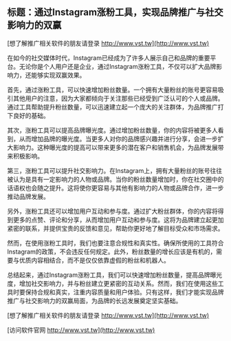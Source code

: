 ## **标题：通过Instagram涨粉工具，实现品牌推广与社交影响力的双赢**

[想了解推广相关软件的朋友请登录 http://www.vst.tw](http://www.vst.tw)

在如今的社交媒体时代，Instagram已经成为了许多人展示自己和品牌的重要平台。无论你是个人用户还是企业，通过Instagram涨粉工具，不仅可以扩大品牌影响力，还能够实现双赢效果。

首先，通过涨粉工具，可以快速增加粉丝数量。一个拥有大量粉丝的账号更容易吸引其他用户的注意，因为大家都倾向于关注那些已经受到广泛认可的个人或品牌。通过工具帮助提升粉丝数量，可以迅速建立起一个庞大的关注群体，为品牌推广打下良好的基础。

其次，涨粉工具可以提高品牌曝光度。通过增加粉丝数量，你的内容将被更多人看到，从而增加品牌的曝光度。当更多人对你的品牌感兴趣并进行分享，会进一步扩大影响力。这种曝光度的提高可以带来更多的潜在客户和销售机会，为品牌发展带来积极影响。

第三，涨粉工具可以提升社交影响力。在Instagram上，拥有大量粉丝的账号往往被认为是具有一定影响力的人物或品牌。当你的粉丝数量增加时，你在社交圈中的话语权也会随之提升。这将使你更容易与其他有影响力的人物或品牌合作，进一步推动品牌发展。

另外，涨粉工具还可以增加用户互动和参与度。通过扩大粉丝群体，你的内容将得到更多的点赞、评论和分享，从而增加用户互动和参与度。这将为品牌建立起更加紧密的联系，并提供宝贵的反馈和意见，帮助你更好地了解目标受众和市场需求。

然而，在使用涨粉工具时，我们也要注意合规性和真实性。确保所使用的工具符合Instagram的政策，不会违反任何规定。此外，粉丝数量的增长应该是有机的，需要与优质内容相结合，而不是仅仅依靠虚假的粉丝和机器人。

总结起来，通过Instagram涨粉工具，我们可以快速增加粉丝数量，提高品牌曝光度，增加社交影响力，并与粉丝建立更紧密的互动关系。然而，我们在使用这些工具时要保持合规和真实，注重内容质量和用户体验。只有这样，我们才能实现品牌推广与社交影响力的双赢局面，为品牌的长远发展奠定坚实基础。

[想了解推广相关软件的朋友请登录 http://www.vst.tw](http://www.vst.tw)


[访问软件官网 http://www.vst.tw](http://www.vst.tw)
